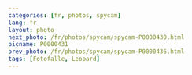 ```yaml
---
categories: [fr, photos, spycam]
lang: fr
layout: photo
next_photo: /fr/photos/spycam/spycam-P0000430.html
picname: P0000431
prev_photo: /fr/photos/spycam/spycam-P0000436.html
tags: [Fotofalle, Leopard]
---
```


